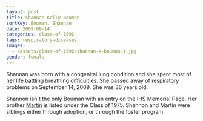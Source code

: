 ```yaml
---
layout: post
title: Shannan Kelly Bouman
sortKey: Bouman, Shannan
date: 2009-09-14
categories: class-of-1992
tags: respiratory-diseases
images:
  - /assets/class-of-1992/shannan-k-bouman-1.jpg
gender: female
---
```

Shannan was born with a congenital lung condition and she spent most of her life battling breathing difficulties. She passed away of respiratory problems on September 14, 2009. She was 36 years old.

Shannon isn't the only Bouman with an entry on the IHS Memorial Page. Her brother [Martin](https://ihsmemorial.org/class-of-1976/martin-jan-bouman/) is listed under the Class of 1975. Shannon and Martin were siblings either through adoption, or through the foster program.